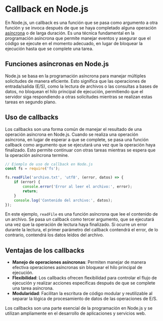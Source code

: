 # Callback en Node.js

En Node.js, un callback es una función que se pasa como argumento a otra función y se invoca después de que se haya completado alguna operación [asíncrona](Asincronía.md) o de larga duración. Es una técnica fundamental en la programación asíncrona que permite manejar eventos y asegurar que el código se ejecute en el momento adecuado, en lugar de bloquear la ejecución hasta que se complete una tarea.

## Funciones asíncronas en Node.js

Node.js se basa en la programación asíncrona para manejar múltiples solicitudes de manera eficiente. Esto significa que las operaciones de entrada/salida (E/S), como la lectura de archivos o las consultas a bases de datos, no bloquean el hilo principal de ejecución, permitiendo que el servidor siga respondiendo a otras solicitudes mientras se realizan estas tareas en segundo plano.

## Uso de callbacks

Los callbacks son una forma común de manejar el resultado de una operación asíncrona en Node.js. Cuando se realiza una operación asíncrona, en lugar de esperar a que se complete, se pasa una función callback como argumento que se ejecutará una vez que la operación haya finalizado. Esto permite continuar con otras tareas mientras se espera que la operación asíncrona termine.

```javascript
// Ejemplo de uso de callback en Node.js
const fs = require('fs');

fs.readFile('archivo.txt', 'utf8', (error, datos) => {
    if (error) {
        console.error('Error al leer el archivo:', error);
        return;
    }
    console.log('Contenido del archivo:', datos);
});
```

En este ejemplo, `readFile` es una función asíncrona que lee el contenido de un archivo. Se pasa un callback como tercer argumento, que se ejecutará una vez que la operación de lectura haya finalizado. Si ocurre un error durante la lectura, el primer parámetro del callback contendrá el error, de lo contrario, contendrá los datos leídos del archivo.

## Ventajas de los callbacks

- **Manejo de operaciones asíncronas**: Permiten manejar de manera efectiva operaciones asíncronas sin bloquear el hilo principal de ejecución.
- **Flexibilidad**: Los callbacks ofrecen flexibilidad para controlar el flujo de ejecución y realizar acciones específicas después de que se complete una tarea asíncrona.
- **Modularidad**: Facilitan la escritura de código modular y reutilizable al separar la lógica de procesamiento de datos de las operaciones de E/S.

Los callbacks son una parte esencial de la programación en Node.js y se utilizan ampliamente en el desarrollo de aplicaciones y servicios web.
